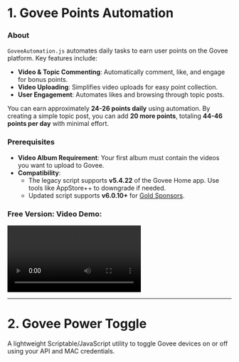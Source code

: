  # 1. Govee Points Automation  

### About  
`GoveeAutomation.js` automates daily tasks to earn user points on the Govee platform. Key features include:  
- **Video & Topic Commenting**: Automatically comment, like, and engage for bonus points.  
- **Video Uploading**: Simplifies video uploads for easy point collection.  
- **User Engagement**: Automates likes and browsing through topic posts.  

You can earn approximately **24-26 points daily** using automation. By creating a simple topic post, you can add **20 more points**, totaling **44-46 points per day** with minimal effort.  

### Prerequisites  
- **Video Album Requirement**: Your first album must contain the videos you want to upload to Govee.  
- **Compatibility**:  
  - The legacy script supports **v5.4.22** of the Govee Home app. Use tools like AppStore++ to downgrade if needed.  
  - Updated script supports **v6.0.10+** for [Gold Sponsors](https://github.com/sponsors/Prem-ium).
    
### Free Version: Video Demo: 
<video src="https://github.com/user-attachments/assets/de324da9-2fbd-482e-9c48-a57cd4d77957" controls style="max-width: 100%; height: auto;">  
Your browser does not support video tags.  
<a href="https://github.com/user-attachments/assets/de324da9-2fbd-482e-9c48-a57cd4d77957">Click to view the video</a>  
</video>  

---

# 2. Govee Power Toggle  

A lightweight Scriptable/JavaScript utility to toggle Govee devices on or off using your API and MAC credentials.
